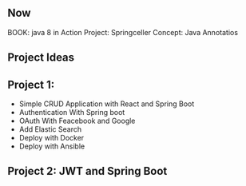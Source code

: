 Now
---
BOOK: java 8 in Action
Project: Springceller
Concept: Java Annotatios

Project Ideas
----------

Project 1:
---------
 - Simple CRUD Application with React and Spring Boot
 - Authentication With Spring boot
 - OAuth With Feacebook and Google
 - Add Elastic Search
 - Deploy with Docker
 - Deploy with Ansible

Project 2: JWT and Spring Boot
------------------------------
